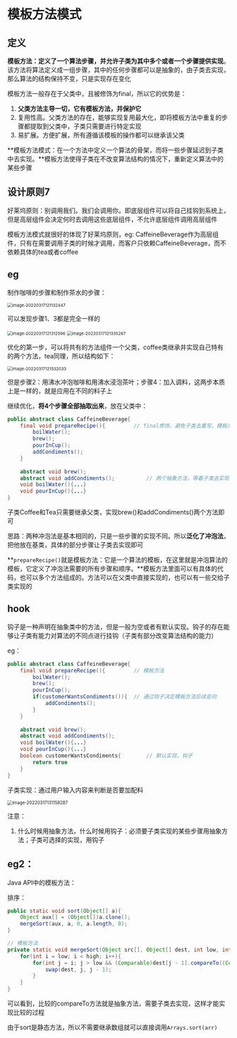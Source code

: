# 模板方法模式

## 定义

**模板方法：定义了一个算法步骤，并允许子类为其中多个或者一个步骤提供实现**。该方法将算法定义成一组步骤，其中的任何步骤都可以是抽象的，由子类去实现，那么算法的结构保持不变，只是实现存在变化

模板方法一般存在于父类中，且被修饰为final，所以它的优势是：

1. **父类方法主导一切，它有模板方法，并保护它**
2. 复用性高。父类方法的存在，能够实现复用最大化，即将模板方法中重复的步骤都提取到父类中，子类只需要进行特定实现
3. 易扩展。方便扩展，所有遵循该模板的操作都可以继承该父类

**模板方法模式：在一个方法中定义一个算法的骨架，而将一些步骤延迟到子类中去实现。**模板方法使得子类在不改变算法结构的情况下，重新定义算法中的某些步骤

## 设计原则7

好莱坞原则：别调用我们。我们会调用你。即底层组件可以将自己挂钩到系统上，但是高层组件会决定何时去调用这些底层组件，不允许底层组件调用高层组件

模板方法模式就很好的体现了好莱坞原则，eg: CaffeineBeverage作为高层组件，只有在需要调用子类的时候才调用，而客户只依赖CaffeineBeverage，而不依赖具体的tea或者coffee

## eg

制作咖啡的步骤和制作茶水的步骤：

<img src="pic\image-20220317121132447.png" alt="image-20220317121132447" style="zoom:67%;" />

可以发现步骤1、3都是完全一样的

<img src="pic\image-20220317121312596.png" alt="image-20220317121312596" style="zoom:67%;" />

<img src="pic\image-20220317121335267.png" alt="image-20220317121335267" style="zoom:67%;" />

优化的第一步，可以将共有的方法组件一个父类，coffee类继承并实现自己特有的两个方法，tea同理，所以结构如下：

<img src="pic\image-20220317121532033.png" alt="image-20220317121532033" style="zoom:67%;" />

但是步骤2：用沸水冲泡咖啡和用沸水浸泡茶叶；步骤4：加入调料，这两步本质上是一样的，就是应用在不同的料子上

继续优化，**将4个步骤全部抽取出来**，放在父类中：

```java
public abstract class CaffeineBeverage{
    final void prepareRecipe(){			// final修饰，避免子类去重写，模板方法和下面两个抽象的具体实现解耦
        boilWater();
        brew();
        pourInCup();
        addCondiments();
    }
    
    abstract void brew();
    abstract void addCondiments();			// 两个抽象方法，等着子类去实现
    void boilWater(){...}
    void pourInCup(){...}
}
```

子类Coffee和Tea只需要继承父类，实现brew()和addCondiments()两个方法即可

思路：两种冲泡法是基本相同的，只是一些步骤的实现不同。所以**泛化了冲泡法**，把他放在基类，具体的部分步骤让子类去实现即可

**`prepareRecipe()`就是模板方法：它是一个算法的模板，在这里就是冲泡算法的模板，它定义了冲泡法需要的所有步骤和顺序。**模板方法里面可以有具体的代码，也可以多个方法组成的。方法可以在父类中直接实现的，也可以有一些交给子类实现的

## hook

钩子是一种声明在抽象类中的方法，但是一般为空或者有默认实现。钩子的存在能够让子类有能力对算法的不同点进行挂钩（子类有部分改变算法结构的能力）

eg：

```java
public abstract class CaffeineBeverage{
    final void prepareRecipe(){			// 模板方法
        boilWater();
        brew();
        pourInCup();
        if(customerWantsCondiments()){	// 通过钩子决定模板方法后续走向
        	addCondiments();
        }
    }
    
    abstract void brew();
    abstract void addCondiments();			
    void boilWater(){...}
    void pourInCup(){...}
    boolean customerWantsCondiments{		// 默认实现，钩子
        return true
    }
}
```

子类实现：通过用户输入内容来判断是否要加配料

<img src="pic\image-20220317131158287.png" alt="image-20220317131158287" style="zoom:70%;" />

注意：

1. 什么时候用抽象方法，什么时候用钩子：必须要子类实现的某些步骤用抽象方法；子类可选择的实现，用钩子

## eg2：

Java API中的模板方法：

排序：

```java
public static void sort(Object[] a){
    Object aux[] = (Object[])a.clone();
    mergeSort(aux, a, 0, a.length, 0);
}

// 模板方法
private static void mergeSort(Object src[], Object[] dest, int low, int high, int off){
    for(int i = low; i < high; i++){
        for(int j = i; j > low && (Comparable)dest[j - 1].compareTo((Comparable)dest[j] > 0); j--){
            swap(dest, j, j - 1);
        }
    }
}
```

可以看到，比较的compareTo方法就是抽象方法，需要子类去实现，这样才能实现比较的过程

由于sort是静态方法，所以不需要继承数组就可以直接调用`Arrays.sort(arr)`

